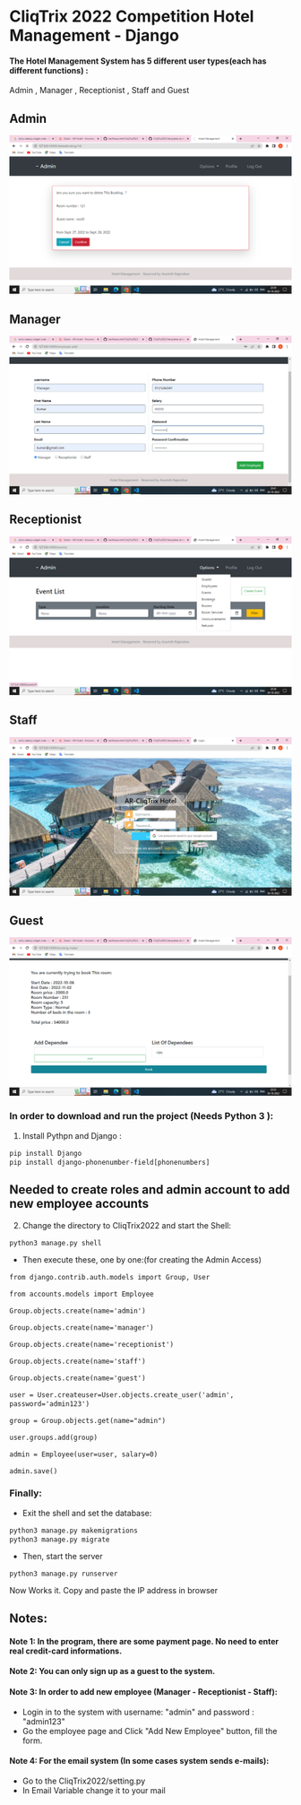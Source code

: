 # CliqTrix 2022 Competition Hotel Management - Django 

#### The Hotel Management System has 5 different user types(each has different functions) : <br>
 Admin , Manager , Receptionist , Staff and Guest
## Admin 

![](/ScreenShots/Booking%20Confirmation%20Admin.png)

## Manager 

![](/ScreenShots/Add%20Employees.png)

## Receptionist 

![](/ScreenShots/Events%20Page%20Admin.png)

## Staff 

![](/ScreenShots/Login%20Page.png)

## Guest

![](/ScreenShots/Book%20&%20Add%20People.png)

### In order to download and run the project (Needs Python 3 ):
1. Install Pythpn and Django :
```shell
pip install Django
pip install django-phonenumber-field[phonenumbers]
```
## Needed to create roles and admin account to add new employee accounts
2. Change the directory to CliqTrix2022 and start the Shell:
```shell
python3 manage.py shell
```
* Then execute these, one by one:(for creating the Admin Access)
```shell
from django.contrib.auth.models import Group, User
```

```shell
from accounts.models import Employee
```

```shell
Group.objects.create(name='admin')
```

```shell
Group.objects.create(name='manager')
```

```shell
Group.objects.create(name='receptionist')
```

```shell
Group.objects.create(name='staff')
```

```shell
Group.objects.create(name='guest')
```

```shell
user = User.createuser=User.objects.create_user('admin', password='admin123')
```

```shell
group = Group.objects.get(name="admin")
```

```shell
user.groups.add(group)
```

```shell
admin = Employee(user=user, salary=0)
```

```shell
admin.save()
```

### Finally:
* Exit the shell and set the database: 
```shell
python3 manage.py makemigrations
python3 manage.py migrate
```
* Then, start the server
```shell
python3 manage.py runserver
```
Now Works it. Copy and paste the IP address in browser

## Notes:
#### Note 1: In the program, there are some payment page. No need to enter real credit-card informations. 

#### Note 2: You can only sign up as a guest to the system. 

#### Note 3: In order to add new employee (Manager - Receptionist - Staff): 
* Login in to the system with username: "admin" and password : "admin123"
* Go the employee page and Click "Add New Employee" button, fill the form.

#### Note 4: For the email system (In some cases system sends e-mails):
* Go to the CliqTrix2022/setting.py
* In Email Variable change it to your mail
